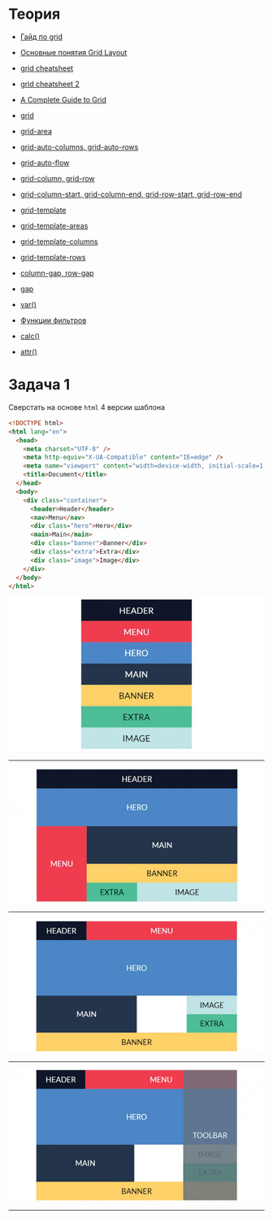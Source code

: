 # Теория

- [Гайд по grid](https://doka.guide/css/grid-guide/)
- [Основные понятия Grid Layout](https://developer.mozilla.org/ru/docs/Web/CSS/CSS_Grid_Layout/Basic_Concepts_of_Grid_Layout)
- [grid cheatsheet](https://yoksel.github.io/grid-cheatsheet/)
- [grid cheatsheet 2](https://grid.malven.co/)
- [A Complete Guide to Grid](https://css-tricks.com/snippets/css/complete-guide-grid/)
- [grid](https://doka.guide/css/grid/)
- [grid-area](https://doka.guide/css/grid-area/)
- [grid-auto-columns, grid-auto-rows](https://doka.guide/css/grid-auto-columns-rows/)
- [grid-auto-flow](https://doka.guide/css/grid-auto-flow/)
- [grid-column, grid-row](https://doka.guide/css/grid-column-row/)
- [grid-column-start, grid-column-end, grid-row-start, grid-row-end](https://doka.guide/css/grid-start-end/)
- [grid-template](https://doka.guide/css/grid-template/)
- [grid-template-areas](https://doka.guide/css/grid-template-areas/)
- [grid-template-columns](https://doka.guide/css/grid-template-columns/)
- [grid-template-rows](https://doka.guide/css/grid-template-rows/)
- [column-gap, row-gap](https://doka.guide/css/column-row-gap/)
- [gap](https://doka.guide/css/gap/)

- [var()](https://doka.guide/css/var/)
- [Функции фильтров](https://doka.guide/css/filter-functions/)
- [calc()](https://doka.guide/css/calc/)
- [attr()](https://doka.guide/css/attr/)


# Задача 1

Сверстать на основе `html` 4 версии шаблона

```html
<!DOCTYPE html>
<html lang="en">
  <head>
    <meta charset="UTF-8" />
    <meta http-equiv="X-UA-Compatible" content="IE=edge" />
    <meta name="viewport" content="width=device-width, initial-scale=1.0" />
    <title>Document</title>
  </head>
  <body>
    <div class="container">
      <header>Header</header>
      <nav>Menu</nav>
      <div class="hero">Hero</div>
      <main>Main</main>
      <div class="banner">Banner</div>
      <div class="extra">Extra</div>
      <div class="image">Image</div>
    </div>
  </body>
</html>
```

![img](./img/grid1.jpg)

---

![img](./img/grid2.jpg)

---

![img](./img/grid3.jpg)

---

![img](./img/grid4.jpg)

---
